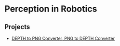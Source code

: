 # Perception in Robotics

## Projects
- [DEPTH to PNG Converter, PNG to DEPTH Converter](https://filesmuggler.github.io/depth_img_conversion/)
